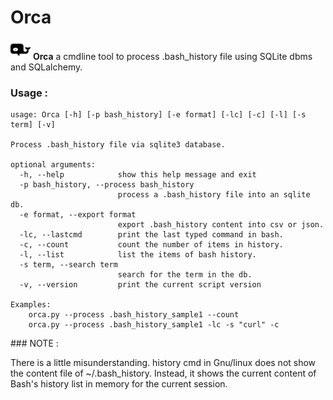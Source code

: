 # Orca
 <img src="orca.png" /> **Orca** a cmdline tool to process .bash_history file using SQLite dbms and SQLalchemy. 

### Usage :

```
usage: Orca [-h] [-p bash_history] [-e format] [-lc] [-c] [-l] [-s term] [-v]

Process .bash_history file via sqlite3 database.

optional arguments:
  -h, --help            show this help message and exit
  -p bash_history, --process bash_history
                        process a .bash_history file into an sqlite db.
  -e format, --export format
                        export .bash_history content into csv or json.
  -lc, --lastcmd        print the last typed command in bash.
  -c, --count           count the number of items in history.
  -l, --list            list the items of bash history.
  -s term, --search term
                        search for the term in the db.
  -v, --version         print the current script version

Examples: 
    orca.py --process .bash_history_sample1 --count
    orca.py --process .bash_history_sample1 -lc -s "curl" -c
```

### NOTE :

There is a little misunderstanding. history cmd in Gnu/linux does not show the content file of ~/.bash_history.
Instead, it shows the current content of Bash's history list in memory for the current session.

